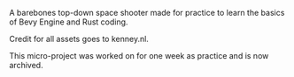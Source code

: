 A barebones top-down space shooter made for practice to learn the basics of Bevy Engine and Rust coding.

Credit for all assets goes to kenney.nl.

This micro-project was worked on for one week as practice and is now archived.
